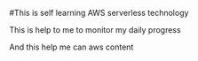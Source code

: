 #This is self learning AWS serverless technology <br>
<p>This is help to me to monitor my daily progress</p>
<p>And this help me can aws content </p>

